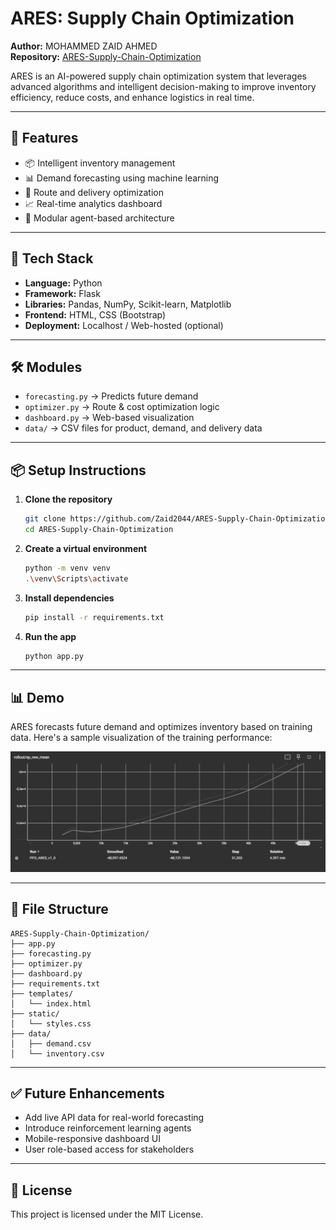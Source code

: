 # ARES: Supply Chain Optimization

**Author:** MOHAMMED ZAID AHMED  
**Repository:** [ARES-Supply-Chain-Optimization](https://github.com/Zaid2044/ARES-Supply-Chain-Optimization)

ARES is an AI-powered supply chain optimization system that leverages advanced algorithms and intelligent decision-making to improve inventory efficiency, reduce costs, and enhance logistics in real time.

---

## 🚀 Features

* 📦 Intelligent inventory management
* 📊 Demand forecasting using machine learning
* 📍 Route and delivery optimization
* 📈 Real-time analytics dashboard
* 🧠 Modular agent-based architecture

---

## 🧠 Tech Stack

* **Language:** Python
* **Framework:** Flask
* **Libraries:** Pandas, NumPy, Scikit-learn, Matplotlib
* **Frontend:** HTML, CSS (Bootstrap)
* **Deployment:** Localhost / Web-hosted (optional)

---

## 🛠️ Modules

* `forecasting.py` → Predicts future demand
* `optimizer.py` → Route & cost optimization logic
* `dashboard.py` → Web-based visualization
* `data/` → CSV files for product, demand, and delivery data

---

## 📦 Setup Instructions

1. **Clone the repository**

   ```bash
   git clone https://github.com/Zaid2044/ARES-Supply-Chain-Optimization.git
   cd ARES-Supply-Chain-Optimization
   ```

2. **Create a virtual environment**

   ```bash
   python -m venv venv
   .\venv\Scripts\activate
   ```

3. **Install dependencies**

   ```bash
   pip install -r requirements.txt
   ```

4. **Run the app**

   ```bash
   python app.py
   ```

---

## 📊 Demo

ARES forecasts future demand and optimizes inventory based on training data. Here's a sample visualization of the training performance:

<p align="center">
  <img src="docs/training_graph.png" alt="Training Graph" width="600"/>
</p>

---

## 📁 File Structure

```
ARES-Supply-Chain-Optimization/
├── app.py
├── forecasting.py
├── optimizer.py
├── dashboard.py
├── requirements.txt
├── templates/
│   └── index.html
├── static/
│   └── styles.css
├── data/
│   ├── demand.csv
│   └── inventory.csv
```

---

## ✅ Future Enhancements

* Add live API data for real-world forecasting
* Introduce reinforcement learning agents
* Mobile-responsive dashboard UI
* User role-based access for stakeholders

---

## 📜 License

This project is licensed under the MIT License.

